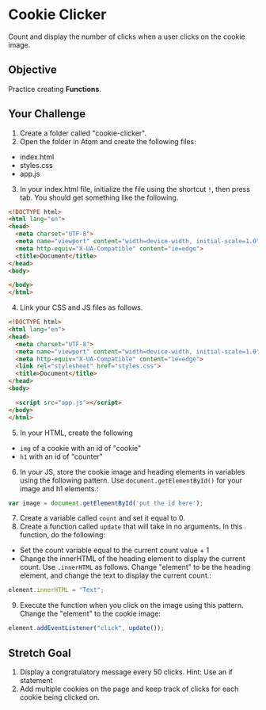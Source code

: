 # Cookie Clicker

Count and display the number of clicks when a user clicks on the cookie image.

## Objective
Practice creating **Functions**.

## Your Challenge
1. Create a folder called "cookie-clicker".
2. Open the folder in Atom and create the following files:
  * index.html
  * styles.css
  * app.js
3. In your index.html file, initialize the file using the shortcut ```!```, then press tab. You should get something like the following.

``` html
<!DOCTYPE html>
<html lang="en">
<head>
  <meta charset="UTF-8">
  <meta name="viewport" content="width=device-width, initial-scale=1.0">
  <meta http-equiv="X-UA-Compatible" content="ie=edge">
  <title>Document</title>
</head>
<body>

</body>
</html>
```

4. Link your CSS and JS files as follows.

``` html
<!DOCTYPE html>
<html lang="en">
<head>
  <meta charset="UTF-8">
  <meta name="viewport" content="width=device-width, initial-scale=1.0">
  <meta http-equiv="X-UA-Compatible" content="ie=edge">
  <link rel="stylesheet" href="styles.css">
  <title>Document</title>
</head>
<body>

  <script src="app.js"></script>
</body>
</html>
```

5. In your HTML, create the following
  * ```img``` of a cookie with an id of "cookie"
  * ```h1``` with an id of "counter"

6. In your JS, store the cookie image and heading elements in variables using the following pattern. Use ```document.getElementById()``` for your image and h1 elements.:

``` JavaScript
var image = document.getElementById('put the id here');
```
7. Create a variable called ```count``` and set it equal to 0.
8. Create a function called ```update``` that will take in no arguments. In this function, do the following:
  * Set the count variable equal to the current count value + 1
  * Change the innerHTML of the heading element to display the current count. Use ```.innerHTML``` as follows. Change "element" to be the heading element, and change the text to display the current count.:

``` JavaScript
element.innerHTML = "Text";
```
9. Execute the function when you click on the image using this pattern. Change the "element" to the cookie image:

``` JavaScript
element.addEventListener("click", update());
```

## Stretch Goal
1. Display a congratulatory message every 50 clicks. Hint: Use an if statement
2. Add multiple cookies on the page and keep track of clicks for each cookie being clicked on.
